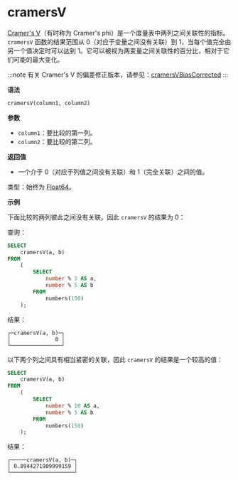 
# cramersV

[Cramer's V](https://en.wikipedia.org/wiki/Cram%C3%A9r%27s_V)（有时称为 Cramer's phi）是一个度量表中两列之间关联性的指标。 `cramersV` 函数的结果范围从 0（对应于变量之间没有关联）到 1，当每个值完全由另一个值决定时可以达到 1。它可以被视为两变量之间关联性的百分比，相对于它们可能的最大变化。

:::note
有关 Cramer's V 的偏差修正版本，请参见：[cramersVBiasCorrected](./cramersvbiascorrected.md)
:::

**语法**

```sql
cramersV(column1, column2)
```

**参数**

- `column1`：要比较的第一列。
- `column2`：要比较的第二列。

**返回值**

- 一个介于 0（对应于列值之间没有关联）和 1（完全关联）之间的值。

类型：始终为 [Float64](../../../sql-reference/data-types/float.md)。

**示例**

下面比较的两列彼此之间没有关联，因此 `cramersV` 的结果为 0：

查询：

```sql
SELECT
    cramersV(a, b)
FROM
    (
        SELECT
            number % 3 AS a,
            number % 5 AS b
        FROM
            numbers(150)
    );
```

结果：

```response
┌─cramersV(a, b)─┐
│              0 │
└────────────────┘
```

以下两个列之间具有相当紧密的关联，因此 `cramersV` 的结果是一个较高的值：

```sql
SELECT
    cramersV(a, b)
FROM
    (
        SELECT
            number % 10 AS a,
            number % 5 AS b
        FROM
            numbers(150)
    );
```

结果：

```response
┌─────cramersV(a, b)─┐
│ 0.8944271909999159 │
└────────────────────┘
```
